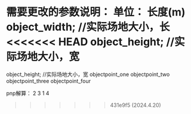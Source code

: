 需要更改的参数说明：
单位： 长度(m)
object_width; //实际场地大小，长
<<<<<<< HEAD
object_height; //实际场地大小，宽
=======
object_height; //实际场地大小，宽
objectpoint_one
objectpoint_two
objectpoint_three
objectpoint_four


pnp解算：
2    3 
1    4
>>>>>>> 431e9f5 (2024.4.20)
